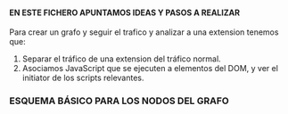#### EN ESTE FICHERO APUNTAMOS IDEAS Y PASOS A REALIZAR

Para crear un grafo y seguir el trafico y analizar a una extension tenemos que:
1. Separar el tráfico de una extension del tráfico normal.
2. Asociamos JavaScript que se ejecuten a elementos del DOM, y ver el initiator de los scripts
relevantes.


### ESQUEMA BÁSICO PARA LOS NODOS DEL GRAFO


